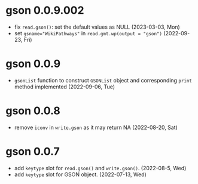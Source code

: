 # gson 0.0.9.002

+ fix `read.gson()`: set the default values as NULL (2023-03-03, Mon)
+ set `gsname="WikiPathways"` in `read.gmt.wp(output = "gson")` (2022-09-23, Fri)

# gson 0.0.9

+ `gsonList` function to construct `GSONList` object and corresponding `print` method implemented (2022-09-06, Tue)
 
# gson 0.0.8

+ remove `iconv` in `write.gson` as it may return NA (2022-08-20, Sat)

# gson 0.0.7

+ add `keytype` slot for `read.gson()` and `write.gson()`. (2022-08-5, Wed)
+ add `keytype` slot for GSON object. (2022-07-13, Wed)
